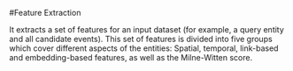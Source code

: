 
#Feature Extraction

It extracts a set of features for an input dataset (for example, a query entity and all candidate events).  This set of features is divided into five groups which cover different aspects of the entities: Spatial, temporal, link-based and embedding-based features, as well as the Milne-Witten score.
